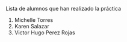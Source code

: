 ﻿Lista de alumnos que han realizado la práctica
1. Michelle Torres
2. Karen Salazar 
3. Victor Hugo Perez Rojas
